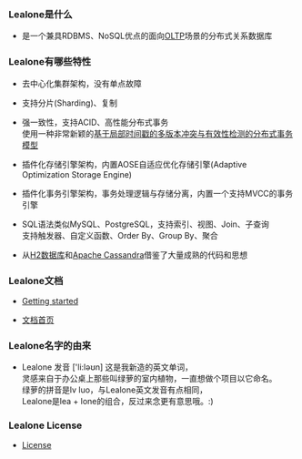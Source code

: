 
### Lealone是什么

* 是一个兼具RDBMS、NoSQL优点的面向[OLTP](http://en.wikipedia.org/wiki/Online_transaction_processing)场景的分布式关系数据库


### Lealone有哪些特性

* 去中心化集群架构，没有单点故障

* 支持分片(Sharding)、复制

* 强一致性，支持ACID、高性能分布式事务<br>
  使用一种非常新颖的[基于局部时间戳的多版本冲突与有效性检测的分布式事务模型](https://github.com/codefollower/Lealone/blob/master/docs/%E8%AE%BE%E8%AE%A1%E6%96%87%E6%A1%A3/%E5%88%86%E5%B8%83%E5%BC%8F%E4%BA%8B%E5%8A%A1%E6%A8%A1%E5%9E%8B.md)
 
* 插件化存储引擎架构，内置AOSE自适应优化存储引擎(Adaptive Optimization Storage Engine)

* 插件化事务引擎架构，事务处理逻辑与存储分离，内置一个支持MVCC的事务引擎

* SQL语法类似MySQL、PostgreSQL，支持索引、视图、Join、子查询 <br>
  支持触发器、自定义函数、Order By、Group By、聚合

* 从[H2数据库](http://www.h2database.com/html/main.html)和[Apache Cassandra](http://cassandra.apache.org/)借鉴了大量成熟的代码和思想


### Lealone文档

* [Getting started](https://github.com/codefollower/Lealone/blob/master/docs/%E5%BA%94%E7%94%A8%E6%96%87%E6%A1%A3/%E7%94%A8%E6%88%B7%E6%96%87%E6%A1%A3.md#1-%E5%BF%AB%E9%80%9F%E5%85%A5%E9%97%A8)

* [文档首页](https://github.com/codefollower/Lealone/blob/master/docs/README.md)


### Lealone名字的由来

* Lealone 发音 ['li:ləʊn] 这是我新造的英文单词， <br>
  灵感来自于办公桌上那些叫绿萝的室内植物，一直想做个项目以它命名。 <br>
  绿萝的拼音是lv luo，与Lealone英文发音有点相同，<br>
  Lealone是lea + lone的组合，反过来念更有意思哦。:)


### Lealone License

* [License](https://github.com/codefollower/Lealone/blob/master/LICENSE.md)

